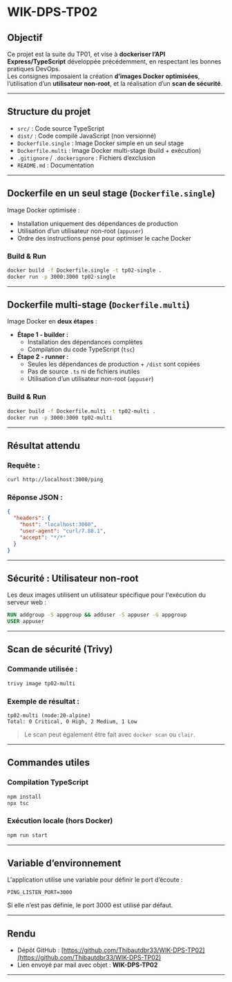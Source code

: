 # WIK-DPS-TP02

##  Objectif

Ce projet est la suite du TP01, et vise à **dockeriser l’API Express/TypeScript** développée précédemment, en respectant les bonnes pratiques DevOps.  
Les consignes imposaient la création **d’images Docker optimisées**, l’utilisation d’un **utilisateur non-root**, et la réalisation d’un **scan de sécurité**.

---

##  Structure du projet

- `src/` : Code source TypeScript
- `dist/` : Code compilé JavaScript (non versionné)
- `Dockerfile.single` : Image Docker simple en un seul stage
- `Dockerfile.multi` : Image Docker multi-stage (build + exécution)
- `.gitignore` / `.dockerignore` : Fichiers d’exclusion
- `README.md` : Documentation

---

##  Dockerfile en un seul stage (`Dockerfile.single`)

Image Docker optimisée :

- Installation uniquement des dépendances de production
- Utilisation d’un utilisateur non-root (`appuser`)
- Ordre des instructions pensé pour optimiser le cache Docker

###  Build & Run

```bash
docker build -f Dockerfile.single -t tp02-single .
docker run -p 3000:3000 tp02-single
```

---

##  Dockerfile multi-stage (`Dockerfile.multi`)

Image Docker en **deux étapes** :

- **Étape 1 - builder :**
  - Installation des dépendances complètes
  - Compilation du code TypeScript (`tsc`)
- **Étape 2 - runner :**
  - Seules les dépendances de production + `/dist` sont copiées
  - Pas de source `.ts` ni de fichiers inutiles
  - Utilisation d’un utilisateur non-root (`appuser`)

### Build & Run

```bash
docker build -f Dockerfile.multi -t tp02-multi .
docker run -p 3000:3000 tp02-multi
```

---

##  Résultat attendu

### Requête :

```bash
curl http://localhost:3000/ping
```

### Réponse JSON :

```json
{
  "headers": {
    "host": "localhost:3000",
    "user-agent": "curl/7.88.1",
    "accept": "*/*"
  }
}
```

---

##  Sécurité : Utilisateur non-root

Les deux images utilisent un utilisateur spécifique pour l'exécution du serveur web :

```dockerfile
RUN addgroup -S appgroup && adduser -S appuser -G appgroup
USER appuser
```

---

##  Scan de sécurité (Trivy)

### Commande utilisée :

```bash
trivy image tp02-multi
```

### Exemple de résultat :

```
tp02-multi (node:20-alpine)
Total: 0 Critical, 0 High, 2 Medium, 1 Low
```

> Le scan peut également être fait avec `docker scan` ou `clair`.

---

## Commandes utiles

### Compilation TypeScript

```bash
npm install
npx tsc
```

### Exécution locale (hors Docker)

```bash
npm run start
```

---

##  Variable d’environnement

L'application utilise une variable pour définir le port d’écoute :

```env
PING_LISTEN_PORT=3000
```

Si elle n’est pas définie, le port 3000 est utilisé par défaut.

---

##  Rendu

-  Dépôt GitHub : [https://github.com/Thibautdbr33/WIK-DPS-TP02](https://github.com/Thibautdbr33/WIK-DPS-TP02)
-  Lien envoyé par mail avec objet : **WIK-DPS-TP02**

---

